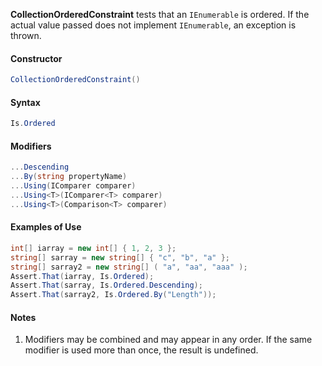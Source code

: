 **CollectionOrderedConstraint** tests that an `IEnumerable` is ordered. If the actual value passed does not implement `IEnumerable`, an exception is thrown.

<h4>Constructor</h4>

```C#
CollectionOrderedConstraint()
```

<h4>Syntax</h4>

```C#
Is.Ordered
```

<h4>Modifiers</h4>

```C#
...Descending
...By(string propertyName)
...Using(IComparer comparer)
...Using<T>(IComparer<T> comparer)
...Using<T>(Comparison<T> comparer)
```

<h4>Examples of Use</h4>

```C#
int[] iarray = new int[] { 1, 2, 3 };
string[] sarray = new string[] { "c", "b", "a" };
string[] sarray2 = new string[] ( "a", "aa", "aaa" );
Assert.That(iarray, Is.Ordered);
Assert.That(sarray, Is.Ordered.Descending);
Assert.That(sarray2, Is.Ordered.By("Length"));
```

<h4>Notes</h4>

1. Modifiers may be combined and may appear in any order. If the
   same modifier is used more than once, the result is undefined.

